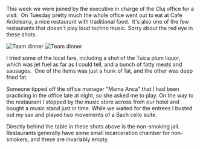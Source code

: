 This week we were joined by the executive in charge of the Cluj office for a visit.  On Tuesday pretty much the whole office went out to eat at Cafe Ardeleana, a nice restaurant with traditional food.  It's also one of the few restaurants that doesn't play loud techno music. Sorry about the red eye in these shots.

<img src="/photos/romania_2007/290_team_dinner.jpg" alt="Team dinner" />

<img src="/photos/romania_2007/291_team_dinner.jpg" alt="Team dinner" />

I tried some of the local fare, including a shot of the Tuica plum liquor, which was jet fuel as far as I could tell, and a bunch of fatty meats and sausages.  One of the items was just a hunk of fat, and the other was deep fried fat.

Someone tipped off the office manager "Mama Anca" that I had been practicing in the office late at night, so she asked me to play. On the way to the restaurant I stopped by the music store across from our hotel and bought a music stand just in time. While we waited for the entrees I busted out my sax and played two movements of a Bach cello suite.

Directly behind the table in these shots above is the non-smoking jail.  Restaurants generally have some small incarceration chamber for non-smokers, and these are invariably empty.